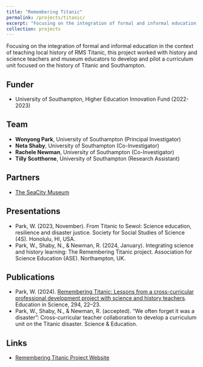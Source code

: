 ```yaml
---
title: "Remembering Titanic"
permalink: /projects/titanic/
excerpt: "Focusing on the integration of formal and informal education in the context of teaching local history of RMS Titanic, this project worked with history and science teachers and museum educators to develop and pilot a curriculum unit focused on the history of Titanic and Southampton. <br/><br/><img src='/images/titanic.jpg' width='400'>"
collection: projects
---
```


Focusing on the integration of formal and informal education in the context of teaching local history of RMS Titanic, this project worked with history and science teachers and museum educators to develop and pilot a curriculum unit focused on the history of Titanic and Southampton.

## Funder <br/>
* University of Southampton, Higher Education Innovation Fund (2022-2023)

## Team <br/>
* **Wonyong Park**, University of Southampton (Principal Investigator) <br/>
* **Neta Shaby**, University of Southampton (Co-Investigator) <br/>
* **Rachele Newman**, University of Southampton (Co-Investigator) <br/>
* **Tilly Scotthorne**, University of Southampton (Research Assistant) <br/>

## Partners  <br/>
* [The SeaCity Museum](https://seacitymuseum.co.uk/)

## Presentations <br/>
* Park, W. (2023, November). From Titanic to Sewol: Science education, resilience and disaster justice. Society for Social Studies of Science (4S). Honolulu, HI, USA.
* Park, W., Shaby, N., & Newman, R. (2024, January). Integrating science and history learning: The Remembering Titanic project. Association for Science Education (ASE). Northampton, UK.

## Publications <br/>
* Park, W. (2024). [Remembering Titanic: Lessons from a cross-curricular professional development project with science and history teachers](https://www.ase.org.uk/resources/education-in-science/issue-294/remembering-titanic). Education in Science, 294, 22–23.  
* Park, W., Shaby, N., & Newman, R. (accepted). “We often forget it was a disaster”: Cross-curricular teacher collaboration to develop a curriculum unit on the Titanic disaster. Science & Education. 

## Links <br/>
* [Remembering Titanic Project Website](https://www.remembertitanic.com/)